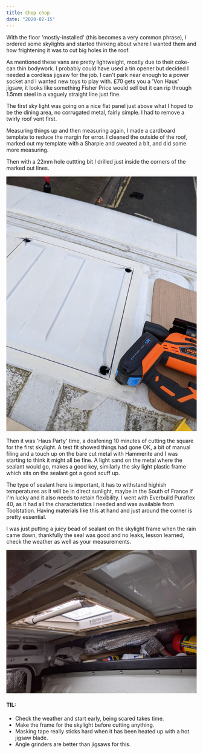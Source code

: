 ```yaml
---
title: Chop chop
date: "2020-02-15"
---
```


With the floor 'mostly-installed' (this becomes a very common phrase), I ordered some skylights and started thinking about where I wanted them and how frightening it was to cut big holes in the roof.

As mentioned these vans are pretty lightweight, mostly due to their coke-can thin bodywork. I probably could have used a tin opener but decided I needed a cordless jigsaw for the job. I can't park near enough to a power socket and I wanted new toys to play with. £70 gets you a 'Von Haus' jigsaw, it looks like something Fisher Price would sell but it can rip through 1.5mm steel in a vaguely straight line just fine.

The first sky light was going on a nice flat panel just above what I hoped to be the dining area, no corrugated metal, fairly simple. I had to remove a twirly roof vent first.

Measuring things up and then measuring again, I made a cardboard template to reduce the margin for error. I cleaned the outside of the roof, marked out my template with a Sharpie and sweated a bit, and did some more measuring.

Then with a 22mm hole cuttting bit I drilled just inside the corners of the marked out lines.

![Cutting roof for skylight](chop-chop.jpg)

Then it was 'Haus Party' time, a deafening 10 minutes of cutting the square for the first skylight.
A test fit showed things had gone OK, a bit of manual filing and a touch up on the bare cut metal with Hammerite and I was starting to think it might all be fine.
A light sand on the metal where the sealant would go, makes a good key, similarly the sky light plastic frame which sits on the sealant got a good scuff up.

The type of sealant here is important, it has to withstand highish temperatures as it will be in direct sunlight, maybe in the South of France if I'm lucky and it also needs to retain flexibility. I went with Everbuild Puraflex 40, as it had all the characteristics I needed and was available from Toolstation. Having materials like this at hand and just around the corner is pretty essential.

I was just putting a juicy bead of sealant on the skylight frame when the rain came down, thankfully the seal was good and no leaks, lesson learned, check the weather as well as your measurements.

![Fitted skylight](fitted-skylight.jpg)


#### TIL:

- Check the weather and start early, being scared takes time.
- Make the frame for the skylight before cutting anything.
- Masking tape really sticks hard when it has been heated up with a hot jigsaw blade.
- Angle grinders are better than jigsaws for this.
